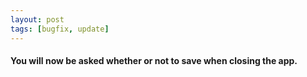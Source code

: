 ```yaml
---
layout: post
tags: [bugfix, update]
---
```

#### You will now be asked whether or not to save when closing the app.